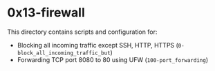 # 0x13-firewall

This directory contains scripts and configuration for:
- Blocking all incoming traffic except SSH, HTTP, HTTPS (`0-block_all_incoming_traffic_but`)
- Forwarding TCP port 8080 to 80 using UFW (`100-port_forwarding`)
